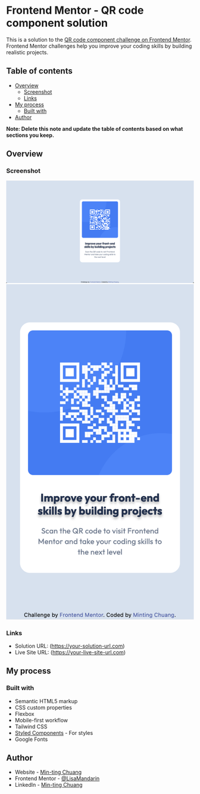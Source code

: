 # Frontend Mentor - QR code component solution

This is a solution to the [QR code component challenge on Frontend Mentor](https://www.frontendmentor.io/challenges/qr-code-component-iux_sIO_H). Frontend Mentor challenges help you improve your coding skills by building realistic projects. 

## Table of contents

- [Overview](#overview)
  - [Screenshot](#screenshot)
  - [Links](#links)
- [My process](#my-process)
  - [Built with](#built-with)
- [Author](#author)

**Note: Delete this note and update the table of contents based on what sections you keep.**

## Overview

### Screenshot

![](./images/desktop.png)
![](./images/mobile.png)

### Links

- Solution URL: (https://your-solution-url.com)
- Live Site URL: (https://your-live-site-url.com)

## My process

### Built with

- Semantic HTML5 markup
- CSS custom properties
- Flexbox
- Mobile-first workflow
- Tailwind CSS
- [Styled Components](https://styled-components.com/) - For styles
- Google Fonts

## Author

- Website - [Min-ting Chuang](https://mtchuang.netlify.app/)
- Frontend Mentor - [@LisaMandarin](https://www.frontendmentor.io/profile/LisaMandarin)
- LinkedIn - [Min-ting Chuang](https://www.linkedin.com/in/minting0608/)
